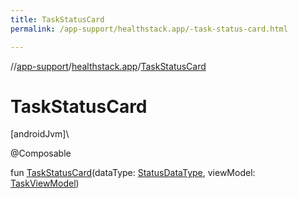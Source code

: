```yaml
---
title: TaskStatusCard
permalink: /app-support/healthstack.app/-task-status-card.html

---
```

//[app-support](../../index.html)/[healthstack.app](index.html)/[TaskStatusCard](-task-status-card.html)



# TaskStatusCard



[androidJvm]\




@Composable



fun [TaskStatusCard](-task-status-card.html)(dataType: [StatusDataType](../healthstack.app.status/-status-data-type/index.html), viewModel: [TaskViewModel](../healthstack.app.viewmodel/-task-view-model/index.html))




